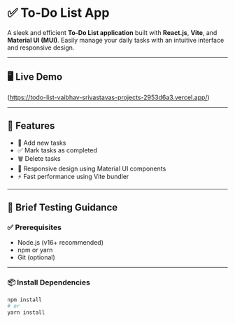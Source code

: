 # ✅ To-Do List App

A sleek and efficient **To-Do List application** built with **React.js**, **Vite**, and **Material UI (MUI)**. Easily manage your daily tasks with an intuitive interface and responsive design.

---

## 🖥️ Live Demo

(https://todo-list-vaibhav-srivastavas-projects-2953d6a3.vercel.app/)

---

## 🚀 Features

- 📝 Add new tasks
- ✅ Mark tasks as completed
- 🗑️ Delete tasks
- 🎨 Responsive design using Material UI components
- ⚡ Fast performance using Vite bundler

---

## 🧪 Brief Testing Guidance

### ✅ Prerequisites
- Node.js (v16+ recommended)
- npm or yarn
- Git (optional)

---

### 📦 Install Dependencies
```bash
npm install
# or
yarn install
